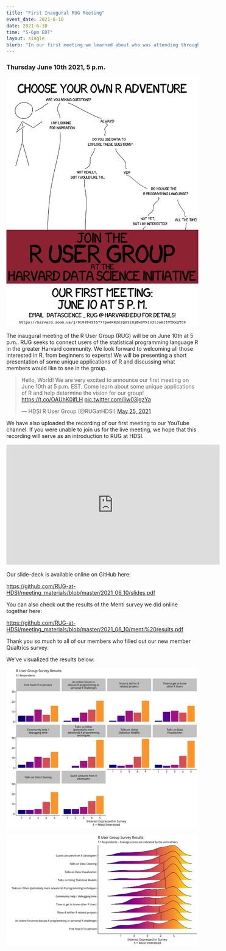 ```yaml
---
title: "First Inaugural RUG Meeting"
event_date: 2021-6-10 
date: 2021-6-10
time: "5-6pm EDT"
layout: single
blurb: "In our first meeting we learned about who was attending through casual conversations and surveys and what people are looking for from our organization."
---
```


### Thursday June 10th 2021, 5 p.m. 

<a href="https://raw.githubusercontent.com/RUG-at-HDSI/meeting_materials/master/2021_06_10/flyer.pdf">
<img src="/assets/images/2021_06_10_flyer.png" />
</a>

The inaugural meeting of the R User Group (RUG) will be on June 10th at 5 p.m..
RUG seeks to connect users of the statistical programming language R in the
greater Harvard community. We look forward to welcoming all those interested in
R, from beginners to experts! We will be presenting a short presentation of
some unique applications of R and discussing what members would like to see in
the group. 

<blockquote class="twitter-tweet"><p lang="en" dir="ltr">Hello, World! We are very excited to announce our first meeting on June 10th at 5 p.m. EST. Come learn about some unique applications of R and help determine the vision for our group! <a href="https://t.co/OAUhK0jfLH">https://t.co/OAUhK0jfLH</a> <a href="https://t.co/iiw03lgzYa">pic.twitter.com/iiw03lgzYa</a></p>&mdash; HDSI R User Group (@RUGatHDSI) <a href="https://twitter.com/RUGatHDSI/status/1397258982251712512?ref_src=twsrc%5Etfw">May 25, 2021</a></blockquote> <script async src="https://platform.twitter.com/widgets.js" charset="utf-8"></script> 


We have also uploaded the recording of our first meeting to our YouTube
channel. If you were unable to join us for the live meeting, we hope that this
recording will serve as an introduction to RUG at HDSI.


<iframe width="560" height="315" src="https://www.youtube.com/embed/EawEjgeYi8Q" title="YouTube video player" frameborder="0" allow="accelerometer; autoplay; clipboard-write; encrypted-media; gyroscope; picture-in-picture" allowfullscreen></iframe>

Our slide-deck is available online on GitHub here:

<https://github.com/RUG-at-HDSI/meeting_materials/blob/master/2021_06_10/slides.pdf>

You can also check out the results of the Menti survey we did online together here:

<https://github.com/RUG-at-HDSI/meeting_materials/blob/master/2021_06_10/menti%20results.pdf>

Thank you so much to all of our members who filled out our new member Qualtrics survey. 

We've visualized the results below: 

![barchart of how interested participants indicated they were in different topics](https://raw.githubusercontent.com/RUG-at-HDSI/meeting_materials/master/2021_06_10/survey%20results%20bar%20chart.png)

![density plot of interest in topics; interest was highest in talks on statistical modeling and other programming techniques](https://raw.githubusercontent.com/RUG-at-HDSI/meeting_materials/master/2021_06_10/survey%20results%20density%20ridges.png)
